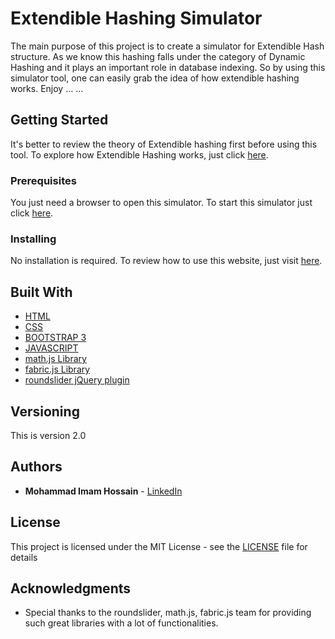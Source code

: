 # Extendible Hashing Simulator

The main purpose of this project is to create a simulator for Extendible Hash structure. As we know this hashing falls under the category of Dynamic Hashing and it plays an important role in database indexing. So by using this simulator tool, one can easily grab the idea of how extendible hashing works. Enjoy ... ... 

## Getting Started

It's better to review the theory of Extendible hashing first before using this tool. To explore how Extendible Hashing works, just click [here](https://www.slideshare.net/imamhossain75054/extensible-hashing-228550728). 

### Prerequisites

You just need a browser to open this simulator. To start this simulator just click [here](https://devimam.github.io/exhash/).

### Installing

No installation is required. To review how to use this website, just visit [here](https://www.youtube.com/watch?v=ilalf3MefL0).

## Built With

* [HTML](http://www.dropwizard.io/1.0.2/docs/)
* [CSS](https://maven.apache.org/) 
* [BOOTSTRAP 3](https://getbootstrap.com/docs/3.3/)
* [JAVASCRIPT](https://rometools.github.io/rome/)
* [math.js Library](https://mathjs.org/)
* [fabric.js Library](http://fabricjs.com/)
* [roundslider jQuery plugin](https://roundsliderui.com/)

## Versioning

This is version 2.0

## Authors

* **Mohammad Imam Hossain** - [LinkedIn](https://www.linkedin.com/in/mohammad-imam-hossain/)

## License

This project is licensed under the MIT License - see the [LICENSE](LICENSE) file for details

## Acknowledgments

* Special thanks to the roundslider, math.js, fabric.js team for providing such great libraries with a lot of functionalities.

